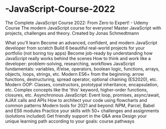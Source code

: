 # -JavaScript-Course-2022

The Complete JavaScript Course 2022: From Zero to Expert! - Udemy Course
The modern JavaScript course for everyone! Master JavaScript with projects, challenges and theory.
Created by Jonas Schmedtmann

What you'll learn
Become an advanced, confident, and modern JavaScript developer from scratch
Build 6 beautiful real-world projects for your portfolio (not boring toy apps)
Become job-ready by understanding how JavaScript really works behind the scenes
How to think and work like a developer: problem-solving, researching, workflows
JavaScript fundamentals: variables, if/else, operators, boolean logic, functions, arrays, objects, loops, strings, etc.
Modern ES6+ from the beginning: arrow functions, destructuring, spread operator, optional chaining (ES2020), etc.
Modern OOP: Classes, constructors, prototypal inheritance, encapsulation, etc.
Complex concepts like the 'this' keyword, higher-order functions, closures, etc.
Asynchronous JavaScript: Event loop, promises, async/await, AJAX calls and APIs
How to architect your code using flowcharts and common patterns
Modern tools for 2021 and beyond: NPM, Parcel, Babel and ES6 modules
Practice your skills with 50+ challenges and assignments (solutions included)
Get friendly support in the Q&A area
Design your unique learning path according to your goals: course pathways
